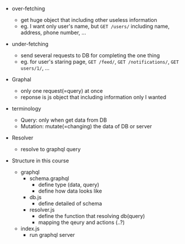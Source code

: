 - over-fetching
  - get huge object that including other useless information
  - eg. I want only user's name, but `GET /users/` including name, address, phone number, ...

- under-fetching
  - send several requests to DB for completing the one thing
  - eg. for user's staring page, `GET /feed/`, `GET /notifications/`, `GET users/1/`, ...

- Graphal
  - only one request(=query) at once
  - reponse is js object that including information only I wanted

- terminology
  - Query: only when get data from DB
  - Mutation: mutate(=changing) the data of DB or server

- Resolver
  - resolve to graphql query

- Structure in this course
  - graphql
    - schema.graphql
      - define type (data, query)
      - define how data looks like
    - db.js
      - define detailed of schema
    - resolver.js
      - define the function that resolving db(query)
      - mapping the qeury and actions (..?)
  - index.js
    - run graphql server
 